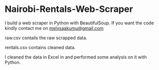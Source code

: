 # Nairobi-Rentals-Web-Scraper
I build a web scraper in Python with BeautifulSoup. If you want the code kindly contact me on melysaakumu@gmail.com

raw.csv contails the raw scrapped data. 

rentals.csv contains cleaned data. 

I cleaned the data in Excel in and performed some analysis on it with Python.
